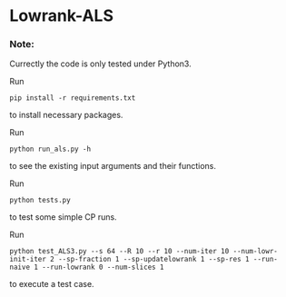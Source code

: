 # Lowrank-ALS

### Note:
Currectly the code is only tested under Python3. 

Run
```
pip install -r requirements.txt
```
to install necessary packages. 

Run 

```
python run_als.py -h
```
to see the existing input arguments and their functions.

Run 

```
python tests.py
```
to test some simple CP runs.


Run 

```
python test_ALS3.py --s 64 --R 10 --r 10 --num-iter 10 --num-lowr-init-iter 2 --sp-fraction 1 --sp-updatelowrank 1 --sp-res 1 --run-naive 1 --run-lowrank 0 --num-slices 1
```
to execute a test case. 
